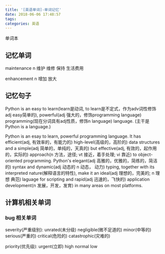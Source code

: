 ```yaml
---
title: '[英语单词]-单词记忆'
date: 2018-06-06 17:48:57
tags:
categories: 英语
---
```


单词本

<!--more-->

## 记忆单词

maintenance n 维护 维修 保持 生活费用

enhancement n 增加 放大

## 记忆句子

Python is an easy to learn(learn是动词, to learn是不定式，作为adv词性修饰adj easy简单的), powerful(adj 强大的，修饰programming language) programming(现在分词具有adj性质，修饰n language) language. (主干是Python is a language.)

Python is an esay to learn, powerful programming language. It has efficient(adj, 有效率的，有能力的) high-level(高级的，高阶的) data structures and a simple(adj 简单的，单纯的，天真的) but effective(adj, 有效的，起作用的，实际的) approach(n 方法，途径; vt 接近，着手处理; vi 靠近) to object-oriented programming. Python's elegant(adj 高雅的，优雅的，简练的，简洁的) syntax and dynamic(adj 动态的 n 动态， 动力) typing, together with its interpreted nature(解释语言的特性), make it an ideal(adj 理想的，完美的; n 理想 典范) laguage for scripting and rapid(adj 迅速的，飞快的) application development(n 发展，开发，发育) in many areas on most platforms.

## 计算机相关单词

### bug 相关单词

severity(严重级别): unrated(未分级) negligible(微不足道的) minor(中等的) serious(严重的) critical(危险的) catastrophic(灾难的)

priority(优先级): urgent(立即) high normal low
